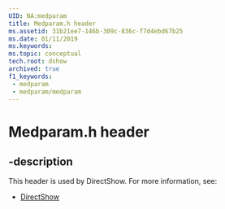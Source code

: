 ```yaml
---
UID: NA:medparam
title: Medparam.h header
ms.assetid: 31b21ee7-146b-309c-836c-f7d4ebd67b25
ms.date: 01/11/2019
ms.keywords: 
ms.topic: conceptual
tech.root: dshow
archived: true
f1_keywords:
 - medparam
 - medparam/medparam
---
```


# Medparam.h header


## -description

This header is used by DirectShow. For more information, see:

- [DirectShow](../_dshow/index.md)

